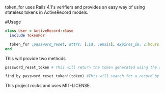 token_for uses Rails 4.1's verifiers and provides an easy way of using stateless tokens in ActiveRecord models.

#Usage

```ruby
class User < ActiveRecord::Base
  include TokenFor

  token_for :password_reset, attrs: [:id, :email], expires_in: 2.hours
end
```
This will provide two methods
```ruby
password_reset_token # This will return the token generated using the specified attributes and expires_in time (which is optional)
```

```ruby
find_by_password_reset_token!(token) #This will search for a record by the specified attributes. Returns either a record or nil. If the token has expired it will raise *TokenFor::TokenExpired*.
```

This project rocks and uses MIT-LICENSE.
